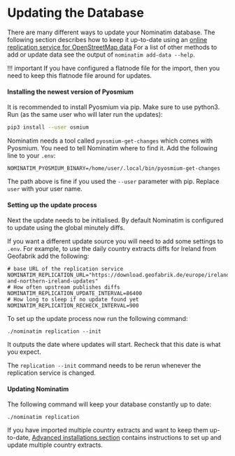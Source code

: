 # Updating the Database

There are many different ways to update your Nominatim database.
The following section describes how to keep it up-to-date using
an [online replication service for OpenStreetMap data](https://wiki.openstreetmap.org/wiki/Planet.osm/diffs)
For a list of other methods to add or update data see the output of
`nominatim add-data --help`.

!!! important
    If you have configured a flatnode file for the import, then you
    need to keep this flatnode file around for updates.

#### Installing the newest version of Pyosmium

It is recommended to install Pyosmium via pip. Make sure to use python3.
Run (as the same user who will later run the updates):

```sh
pip3 install --user osmium
```

Nominatim needs a tool called `pyosmium-get-changes` which comes with
Pyosmium. You need to tell Nominatim where to find it. Add the
following line to your `.env`:

    NOMINATIM_PYOSMIUM_BINARY=/home/user/.local/bin/pyosmium-get-changes

The path above is fine if you used the `--user` parameter with pip.
Replace `user` with your user name.

#### Setting up the update process

Next the update needs to be initialised. By default Nominatim is configured
to update using the global minutely diffs.

If you want a different update source you will need to add some settings
to `.env`. For example, to use the daily country extracts
diffs for Ireland from Geofabrik add the following:

    # base URL of the replication service
    NOMINATIM_REPLICATION_URL="https://download.geofabrik.de/europe/ireland-and-northern-ireland-updates"
    # How often upstream publishes diffs
    NOMINATIM_REPLICATION_UPDATE_INTERVAL=86400
    # How long to sleep if no update found yet
    NOMINATIM_REPLICATION_RECHECK_INTERVAL=900

To set up the update process now run the following command:

    ./nominatim replication --init

It outputs the date where updates will start. Recheck that this date is
what you expect.

The `replication --init` command needs to be rerun whenever the replication
service is changed.

#### Updating Nominatim

The following command will keep your database constantly up to date:

    ./nominatim replication

If you have imported multiple country extracts and want to keep them
up-to-date, [Advanced installations section](Advanced-Installations.md) contains instructions 
to set up and update multiple country extracts.
